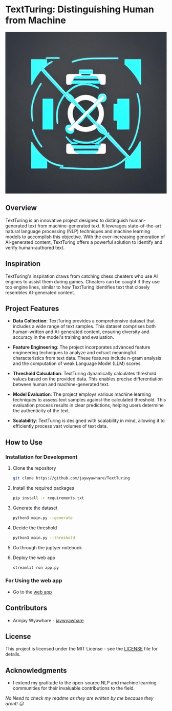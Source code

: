 # TextTuring: Distinguishing Human from Machine

<p align="center">
  <img src="./image.jpeg" alt="TextTuring Logo">
</p>

## Overview

TextTuring is an innovative project designed to distinguish human-generated text from machine-generated text. It leverages state-of-the-art natural language processing (NLP) techniques and machine learning models to accomplish this objective. With the ever-increasing generation of AI-generated content, TextTuring offers a powerful solution to identify and verify human-authored text.

## Inspiration

TextTuring's inspiration draws from catching chess cheaters who use AI engines to assist them during games. Cheaters can be caught if they use top engine lines, similar to how TextTuring identifies text that closely resembles AI-generated content.

## Project Features

- **Data Collection**: TextTuring provides a comprehensive dataset that includes a wide range of text samples. This dataset comprises both human-written and AI-generated content, ensuring diversity and accuracy in the model's training and evaluation.

- **Feature Engineering**: The project incorporates advanced feature engineering techniques to analyze and extract meaningful characteristics from text data. These features include n-gram analysis and the computation of weak Language Model (LLM) scores.

- **Threshold Calculation**: TextTuring dynamically calculates threshold values based on the provided data. This enables precise differentiation between human and machine-generated text.

- **Model Evaluation**: The project employs various machine learning techniques to assess text samples against the calculated threshold. This evaluation process results in clear predictions, helping users determine the authenticity of the text.

- **Scalability**: TextTuring is designed with scalability in mind, allowing it to efficiently process vast volumes of text data.

## How to Use

### Installation for Development

1. Clone the repository

    ```bash
    git clone https://github.com/jaywyawhare/TextTuring
    ```

1. Install the required packages

    ```bash
    pip install -r requirements.txt
    ```

1. Generate the dataset

    ```bash
    python3 main.py --generate
    ```

1. Decide the threshold

    ```bash
    python3 main.py --threshold
    ```

1. Go through the juptyer notebook

1. Deploy the web app

    ```bash
    streamlit run app.py
    ```

### For Using the web app

- Go to the [web app](https://turing.streamlit.app/)


## Contributors

- Arinjay Wyawhare - [jaywyawhare](https://github.com/jaywyawhare)

## License

This project is licensed under the MIT License - see the [LICENSE](LICENSE) file for details.

## Acknowledgments

- I extend my gratitude to the open-source NLP and machine learning communities for their invaluable contributions to the field.

_No Need to check my readme as they are written by me because they arent! 😉_ 